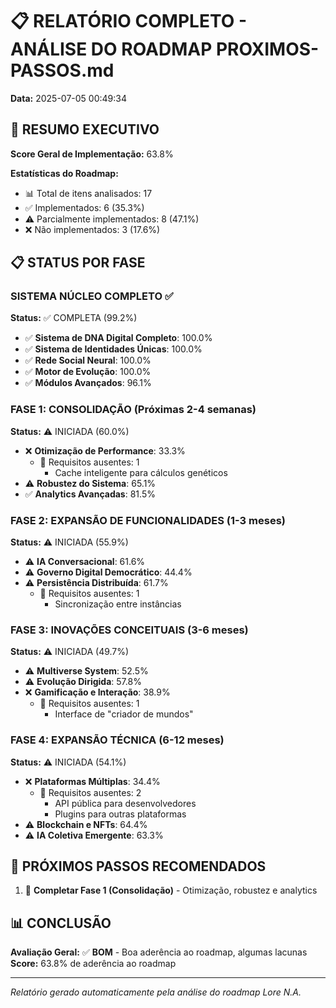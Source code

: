 # 📋 RELATÓRIO COMPLETO - ANÁLISE DO ROADMAP PROXIMOS-PASSOS.md
**Data:** 2025-07-05 00:49:34

## 🎯 RESUMO EXECUTIVO

**Score Geral de Implementação:** 63.8%

**Estatísticas do Roadmap:**
- 📊 Total de itens analisados: 17
- ✅ Implementados: 6 (35.3%)
- ⚠️ Parcialmente implementados: 8 (47.1%)
- ❌ Não implementados: 3 (17.6%)

## 📋 STATUS POR FASE

### SISTEMA NÚCLEO COMPLETO ✅
**Status:** ✅ COMPLETA (99.2%)

- ✅ **Sistema de DNA Digital Completo**: 100.0%
- ✅ **Sistema de Identidades Únicas**: 100.0%
- ✅ **Rede Social Neural**: 100.0%
- ✅ **Motor de Evolução**: 100.0%
- ✅ **Módulos Avançados**: 96.1%

### FASE 1: CONSOLIDAÇÃO (Próximas 2-4 semanas)
**Status:** ⚠️ INICIADA (60.0%)

- ❌ **Otimização de Performance**: 33.3%
  - 🔴 Requisitos ausentes: 1
    - Cache inteligente para cálculos genéticos
- ⚠️ **Robustez do Sistema**: 65.1%
- ✅ **Analytics Avançadas**: 81.5%

### FASE 2: EXPANSÃO DE FUNCIONALIDADES (1-3 meses)
**Status:** ⚠️ INICIADA (55.9%)

- ⚠️ **IA Conversacional**: 61.6%
- ⚠️ **Governo Digital Democrático**: 44.4%
- ⚠️ **Persistência Distribuída**: 61.7%
  - 🔴 Requisitos ausentes: 1
    - Sincronização entre instâncias

### FASE 3: INOVAÇÕES CONCEITUAIS (3-6 meses)
**Status:** ⚠️ INICIADA (49.7%)

- ⚠️ **Multiverse System**: 52.5%
- ⚠️ **Evolução Dirigida**: 57.8%
- ❌ **Gamificação e Interação**: 38.9%
  - 🔴 Requisitos ausentes: 1
    - Interface de "criador de mundos"

### FASE 4: EXPANSÃO TÉCNICA (6-12 meses)
**Status:** ⚠️ INICIADA (54.1%)

- ❌ **Plataformas Múltiplas**: 34.4%
  - 🔴 Requisitos ausentes: 2
    - API pública para desenvolvedores
    - Plugins para outras plataformas
- ⚠️ **Blockchain e NFTs**: 64.4%
- ⚠️ **IA Coletiva Emergente**: 63.3%

## 🚀 PRÓXIMOS PASSOS RECOMENDADOS

1. 🔧 **Completar Fase 1 (Consolidação)** - Otimização, robustez e analytics

## 📊 CONCLUSÃO

**Avaliação Geral:** ✅ **BOM** - Boa aderência ao roadmap, algumas lacunas
**Score:** 63.8% de aderência ao roadmap

---
*Relatório gerado automaticamente pela análise do roadmap Lore N.A.*